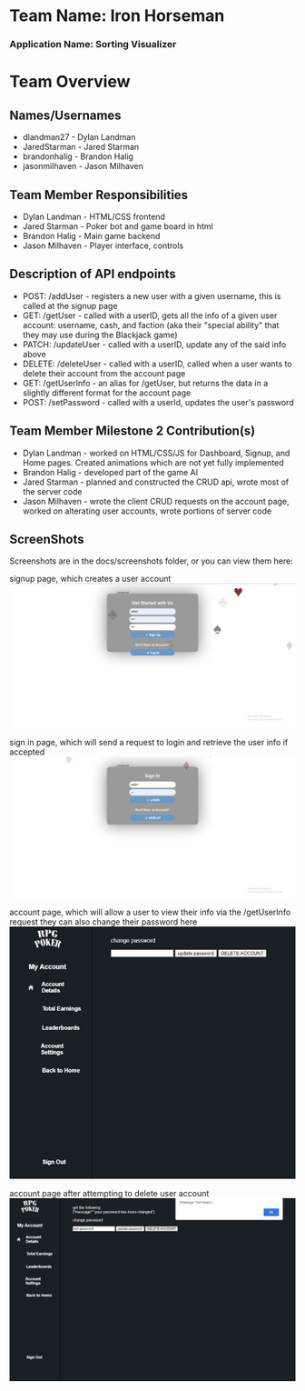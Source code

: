 # Team Name: Iron Horseman
### Application Name: Sorting Visualizer


# Team Overview

## Names/Usernames
- dlandman27 - Dylan Landman
- JaredStarman - Jared Starman
- brandonhalig - Brandon Halig
- jasonmilhaven - Jason Milhaven

## Team Member Responsibilities
- Dylan Landman - HTML/CSS frontend
- Jared Starman - Poker bot and game board in html
- Brandon Halig - Main game backend
- Jason Milhaven - Player interface, controls

## Description of API endpoints
- POST: /addUser - registers a new user with a given username, this is called at the signup page
- GET: /getUser - called with a userID, gets all the info of a given user account: username, cash, and faction (aka their "special ability" that they may use during the Blackjack game)
- PATCH: /updateUser - called with a userID, update any of the said info above
- DELETE: /deleteUser - called with a userID, called when a user wants to delete their account from the account page
- GET: /getUserInfo - an alias for /getUser, but returns the data in a slightly different format for the account page
- POST: /setPassword - called with a userId, updates the user's password

## Team Member Milestone 2 Contribution(s)
- Dylan Landman - worked on HTML/CSS/JS for Dashboard, Signup, and Home pages.  Created animations which are not yet fully implemented
- Brandon Halig - developed part of the game AI
- Jared Starman - planned and constructed the CRUD api, wrote most of the server code
- Jason Milhaven - wrote the client CRUD requests on the account page, worked on alterating user accounts, wrote portions of server code

## ScreenShots
Screenshots are in the docs/screenshots folder, or you can view them here:

signup page, which creates a user account
![Preview](https://github.com/dlandman27/cs326-final-ironhorseman-group13/blob/board/docs/screenshots/signup_sheet.png)

sign in page, which will send a request to login and retrieve the user info if accepted
![Preview](https://github.com/dlandman27/cs326-final-ironhorseman-group13/blob/board/docs/screenshots/index.png)

account page, which will allow a user to view their info via the /getUserInfo request
they can also change their password here
![Preview](https://github.com/dlandman27/cs326-final-ironhorseman-group13/blob/board/docs/screenshots/account_page.jpg)

account page after attempting to delete user account
![Preview](https://github.com/dlandman27/cs326-final-ironhorseman-group13/blob/board/docs/screenshots/account_alert.jpg)